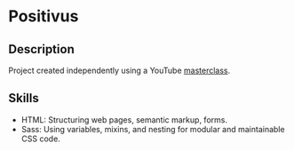 # Positivus

## Description

Project created independently using a YouTube [masterclass](https://www.youtube.com/watch?v=ae_ijNJ38zM).

## Skills

- HTML: Structuring web pages, semantic markup, forms.
- Sass: Using variables, mixins, and nesting for modular and maintainable CSS code.